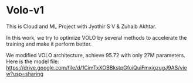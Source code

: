 # Volo-v1
This is Cloud and ML Project with Jyothir S V & Zuhaib Akhtar.

In this work, we try to optimize VOLO by several methods to accelerate the training and make it perform better.

We modified VOLO architecture, achieve 95.72 with only 27M parameters.
Here is the model file:  https://drive.google.com/file/d/1CimTxXOBBkstpGfoiQuiFmxigzugJ9AS/view?usp=sharing
